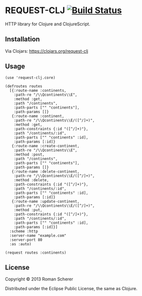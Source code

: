 # REQUEST-CLJ [![Build Status](https://travis-ci.org/r0man/request-clj.png)](https://travis-ci.org/r0man/request-clj)

HTTP library for Clojure and ClojureScript.

## Installation

Via Clojars: https://clojars.org/request-clj

## Usage

    (use 'request-clj.core)

    (defroutes routes
      [{:route-name :continents,
        :path-re "/\\Qcontinents\\E",
        :method :get,
        :path "/continents",
        :path-parts ["" "continents"],
        :path-params []}
       {:route-name :continent,
        :path-re "/\\Qcontinents\\E/([^/]+)",
        :method :get,
        :path-constraints {:id "([^/]+)"},
        :path "/continents/:id",
        :path-parts ["" "continents" :id],
        :path-params [:id]}
       {:route-name :create-continent,
        :path-re "/\\Qcontinents\\E",
        :method :post,
        :path "/continents",
        :path-parts ["" "continents"],
        :path-params []}
       {:route-name :delete-continent,
        :path-re "/\\Qcontinents\\E/([^/]+)",
        :method :delete,
        :path-constraints {:id "([^/]+)"},
        :path "/continents/:id",
        :path-parts ["" "continents" :id],
        :path-params [:id]}
       {:route-name :update-continent,
        :path-re "/\\Qcontinents\\E/([^/]+)",
        :method :put,
        :path-constraints {:id "([^/]+)"},
        :path "/continents/:id",
        :path-parts ["" "continents" :id],
        :path-params [:id]}]
      :scheme :http
      :server-name "example.com"
      :server-port 80
      :as :auto)

    (request routes :continents)

## License

Copyright © 2013 Roman Scherer

Distributed under the Eclipse Public License, the same as Clojure.
